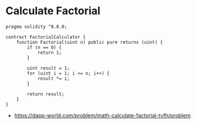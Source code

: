 # Calculate Factorial


```
pragma solidity ^0.8.0;

contract FactorialCalculator {
    function Factorial(uint n) public pure returns (uint) {
        if (n == 0) {
            return 1;
        }
        
        uint result = 1;
        for (uint i = 1; i <= n; i++) {
            result *= i;
        }
        
        return result;
    }
}

```

- https://dapp-world.com/problem/math-calculate-factorial-tvfh/problem

